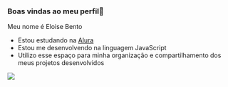 ### Boas vindas ao meu perfil🖤

Meu nome é Eloise Bento

- Estou estudando na [Alura](https://www.alura.com.br)
- Estou me desenvolvendo na linguagem JavaScript
- Utilizo esse espaço para minha organização e compartilhamento dos meus projetos desenvolvidos







![](https://media.tenor.com/RvWIf6kYd0oAAAAM/thumbs-down-you.gif)
